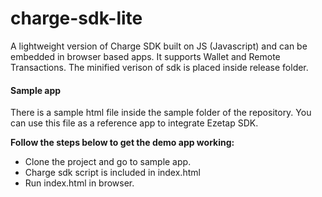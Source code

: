 # charge-sdk-lite
A lightweight version of Charge SDK built on JS (Javascript) and can be embedded in browser based apps. It supports Wallet and Remote Transactions.
The minified verison of sdk is placed inside release folder.


<h4> Sample app  </h4>
There is a sample html file inside the sample folder of the repository. You can use this file as a reference app to integrate Ezetap SDK.

<b> Follow the steps below to get the demo app working: </b>
<ul>
  <li> Clone the project and go to sample app.</li>
  <li> Charge sdk script is included in index.html</li>
  <li> Run index.html in browser.</li>
</ul>
